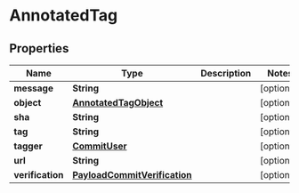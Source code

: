 
# AnnotatedTag

## Properties
Name | Type | Description | Notes
------------ | ------------- | ------------- | -------------
**message** | **String** |  |  [optional]
**object** | [**AnnotatedTagObject**](AnnotatedTagObject.md) |  |  [optional]
**sha** | **String** |  |  [optional]
**tag** | **String** |  |  [optional]
**tagger** | [**CommitUser**](CommitUser.md) |  |  [optional]
**url** | **String** |  |  [optional]
**verification** | [**PayloadCommitVerification**](PayloadCommitVerification.md) |  |  [optional]



